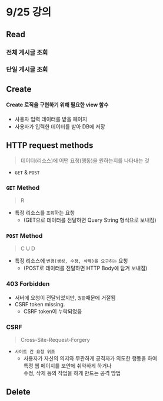 # 9/25 강의
## Read
### 전체 게시글 조회

### 단일 게시글 조회

## Create
#### Create 로직을 구현하기 위해 필요한 view 함수
- 사용자 입력 데이터를 받을 페이지
- 사용자가 입력한 데이터를 받아 DB에 저장

## HTTP request methods
> 데이터(리소스)에 어떤 요청(행동)을 원하는지를 나타내는 것
- `GET` & `POST`
### `GET` Method
> R
- 특정 리소스를 `조회`하는 요청
    - (GET으로 데이터를 전달하면 Query String 형식으로 보내짐)
### `POST` Method
> C U D
- 특정 리소스에 `변경(생성, 수정, 삭제)을 요구하는` 요청
    - (POST로 데이터를 전달하면 HTTP Body에 담겨 보내짐)
### 403 Forbidden
- 서버에 요청이 전달되었지만, `권한`때문에 거절됨
- CSRF token missing.
    - CSRF token이 누락되었음
### CSRF
> Cross-Site-Request-Forgery
- `사이트 간 요청 위조`
    - 사용자가 자신의 의지와 무관하게 공격자가 의도한 행동을 하여<br>
     특정 웹 페이지를 보안에 취약하게 하거나<br>
     수정, 삭제 등의 작업을 하게 만드는 공격 방법
####

## Delete
